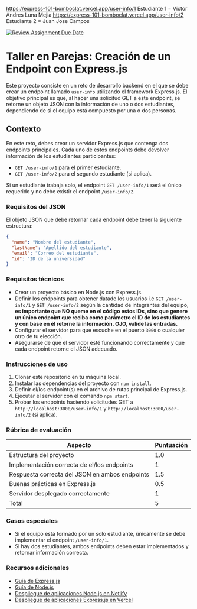 https://express-101-bomboclat.vercel.app/user-info/1 Estudiante 1 = Victor Andres Luna Mejia
https://express-101-bomboclat.vercel.app/user-info/2 Estudiante 2 = Juan Jose Campos







[![Review Assignment Due Date](https://classroom.github.com/assets/deadline-readme-button-22041afd0340ce965d47ae6ef1cefeee28c7c493a6346c4f15d667ab976d596c.svg)](https://classroom.github.com/a/pKOlJAgR)



# Taller en Parejas: Creación de un Endpoint con Express.js

Este proyecto consiste en un reto de desarrollo backend en el que se debe crear un endpoint llamado `user-info` utilizando el framework Express.js. El objetivo principal es que, al hacer una solicitud GET a este endpoint, se retorne un objeto JSON con la información de uno o dos estudiantes, dependiendo de si el equipo está compuesto por una o dos personas.

## Contexto

En este reto, debes crear un servidor Express.js que contenga dos endpoints principales. Cada uno de estos endpoints debe devolver información de los estudiantes participantes:

- `GET /user-info/1` para el primer estudiante.
- `GET /user-info/2` para el segundo estudiante (si aplica).

Si un estudiante trabaja solo, el endpoint `GET /user-info/1` será el único requerido y no debe existir el endpoint `/user-info/2`.

### Requisitos del JSON

El objeto JSON que debe retornar cada endpoint debe tener la siguiente estructura:

```json
{
  "name": "Nombre del estudiante",
  "lastName": "Apellido del estudiante",
  "email": "Correo del estudiante",
  "id": "ID de la universidad"
}
```

### Requisitos técnicos

- Crear un proyecto básico en Node.js con Express.js.
- Definir los endpoints para obtener datade los usuarios i.e `GET /user-info/1` y `GET /user-info/2` según la cantidad de integrantes del equipo, **es importante que NO queme en el código estos IDs, sino que genere un único endpoint que reciba como parámetro el ID de los estudiantes y con base en él retorne la información. OJO, valide las entradas.**
- Configurar el servidor para que escuche en el puerto `3000` o cualquier otro de tu elección.
- Asegurarse de que el servidor esté funcionando correctamente y que cada endpoint retorne el JSON adecuado.

### Instrucciones de uso

1. Clonar este repositorio en tu máquina local.
2. Instalar las dependencias del proyecto con `npm install`.
3. Definir el/los endpoint(s) en el archivo de rutas principal de Express.js.
4. Ejecutar el servidor con el comando `npm start`.
5. Probar los endpoints haciendo solicitudes GET a `http://localhost:3000/user-info/1` y `http://localhost:3000/user-info/2` (si aplica).

### Rúbrica de evaluación

| Aspecto                        | Puntuación |
| ------------------------------ | ---------- |
| Estructura del proyecto         | 1.0        |
| Implementación correcta de el/los endpoints | 1        |
| Respuesta correcta del JSON en ambos endpoints | 1.5       |
| Buenas prácticas en Express.js  | 0.5        |
| Servidor desplegado correctamente  | 1        |
| Total                          | 5          |

### Casos especiales

- Si el equipo está formado por un solo estudiante, únicamente se debe implementar el endpoint `/user-info/1`.
- Si hay dos estudiantes, ambos endpoints deben estar implementados y retornar información correcta.

### Recursos adicionales

- [Guía de Express.js](https://expressjs.com/es/)
- [Guía de Node.js](https://nodejs.org/es/docs/)
- [ Despliegue de aplicaciones Node.js en Netlify](https://www.netlify.com/blog/2016/09/29/a-step-by-step-guide-deploying-on-netlify/)
- [Despliegue de aplicaciones Express.js en Vercel](https://vercel.com/docs/deployments/overview/)

